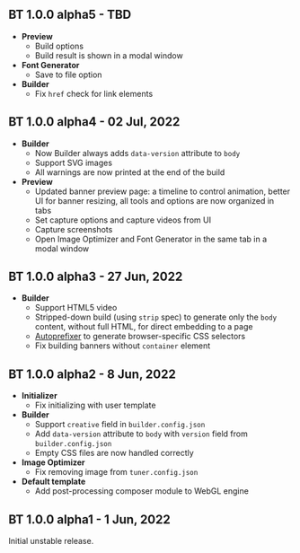 BT 1.0.0 alpha5 - TBD
---------------------
- **Preview**
  - Build options
  - Build result is shown in a modal window
- **Font Generator**
  - Save to file option
- **Builder**
  - Fix `href` check for link elements

BT 1.0.0 alpha4 - 02 Jul, 2022
------------------------------
- **Builder**
  - Now Builder always adds `data-version` attribute to `body`
  - Support SVG images
  - All warnings are now printed at the end of the build
- **Preview**
  - Updated banner preview page: a timeline to control animation, better UI for banner resizing, all tools and options are now organized in tabs
  - Set capture options and capture videos from UI
  - Capture screenshots
  - Open Image Optimizer and Font Generator in the same tab in a modal window

BT 1.0.0 alpha3 - 27 Jun, 2022
------------------------------
- **Builder**
  - Support HTML5 video
  - Stripped-down build (using `strip` spec) to generate only the `body` content, without full HTML, for direct embedding to a page
  - [Autoprefixer](https://github.com/postcss/autoprefixer) to generate browser-specific CSS selectors
  - Fix building banners without `container` element

BT 1.0.0 alpha2 - 8 Jun, 2022
-----------------------------
- **Initializer**
  - Fix initializing with user template
- **Builder**
  - Support `creative` field in `builder.config.json`
  - Add `data-version` attribute to `body` with `version` field from `builder.config.json`
  - Empty CSS files are now handled correctly
- **Image Optimizer**
  - Fix removing image from `tuner.config.json`
- **Default template**
  - Add post-processing composer module to WebGL engine

BT 1.0.0 alpha1 - 1 Jun, 2022
-----------------------------
Initial unstable release.
